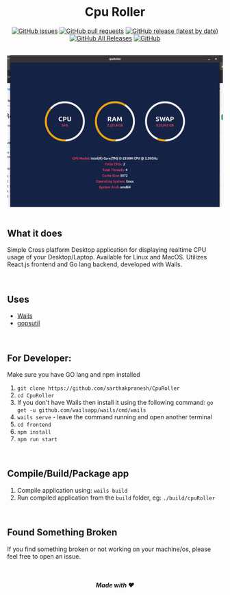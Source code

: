 <div align="center">

# Cpu Roller

[![GitHub issues](https://img.shields.io/github/issues/sarthakpranesh/CpuRoller)](https://github.com/sarthakpranesh/CpuRoller/issues)
[![GitHub pull requests](https://img.shields.io/github/issues-pr/sarthakpranesh/CpuRoller)](https://github.com/sarthakpranesh/CpuRoller/pulls)
[![GitHub release (latest by date)](https://img.shields.io/github/v/release/sarthakpranesh/CpuRoller)]()
[![GitHub All Releases](https://img.shields.io/github/downloads/sarthakpranesh/CpuRoller/total)](https://github.com/sarthakpranesh/CpuRoller/releases)
[![GitHub](https://img.shields.io/github/license/sarthakpranesh/CpuRoller)](https://github.com/sarthakpranesh/CpuRoller/blob/master/LICENSE)

<br />

<img src="./sample.gif" />

</div>

<br />

## What it does

Simple Cross platform Desktop application for displaying realtime CPU usage of your Desktop/Laptop. Available for Linux and MacOS. Utilizes React.js frontend and Go lang backend, developed with Wails.

<br />

## Uses

- [Wails](https://github.com/wailsapp/wails)
- [gopsutil](https://github.com/shirou/gopsutil)

<br />

## For Developer:

Make sure you have GO lang and npm installed
<br />

1. `git clone https://github.com/sarthakpranesh/CpuRoller`
2. `cd CpuRoller`
3. If you don't have Wails then install it using the following command: `go get -u github.com/wailsapp/wails/cmd/wails`
4. `wails serve` - leave the command running and open another terminal
5. `cd frontend`
6. `npm install`
7. `npm run start`

<br />

## Compile/Build/Package app

1. Compile application using: `wails build`
2. Run compiled application from the `build` folder, eg: `./build/cpuRoller`

<br/>

## Found Something Broken

If you find something broken or not working on your machine/os, please feel free to open an issue.

<br />

<div align="center">

##### Made with ❤️

</div>
